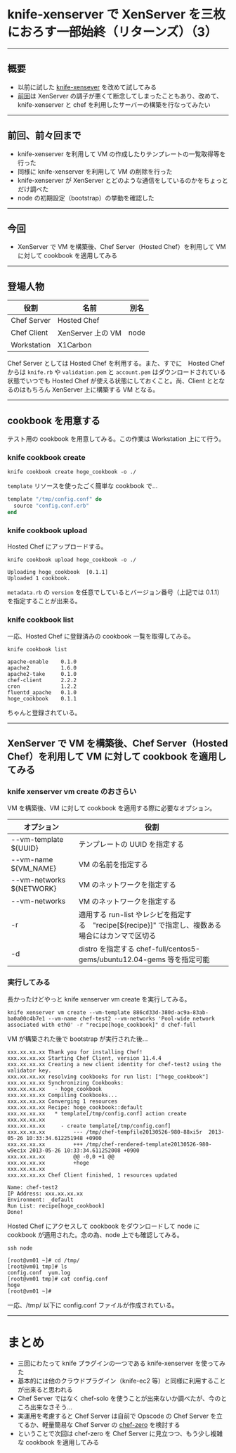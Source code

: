 # knife-xenserver で XenServer を三枚におろす一部始終（リターンズ）（3）

***

## 概要

 * 以前に試した [knife-xensever](https://github.com/bvox/knife-xenserver) を改めて試してみる
 * [前回](http://inokara.hateblo.jp/entry/2013/04/14/094554)は XenServer の調子が悪くて断念してしまったこともあり、改めて、knife-xenserver と chef を利用したサーバーの構築を行なってみたい

***

## 前回、前々回まで

 * knife-xenserver を利用して VM の作成したりテンプレートの一覧取得等を行った
 * 同様に knife-xenserver を利用して VM の削除を行った
 * knife-xenserver が XenServer とどのような通信をしているのかをちょっとだけ調べた
 * node の初期設定（bootstrap）の挙動を確認した

***

## 今回

 * XenServer で VM を構築後、Chef Server（Hosted Chef）を利用して VM に対して cookbook を適用してみる

***

## 登場人物

| 役割 | 名前 | 別名 |
|----- |------|-----|
| Chef Server | Hosted Chef | |
| Chef Client | XenServer 上の VM | node |
| Workstation | X1Carbon | |

Chef Server としては Hosted Chef を利用する。また、すでに　Hosted Chef からは `knife.rb` や `validation.pem` と `account.pem` はダウンロードされている状態でいつでも Hosted Chef が使える状態にしておくこと。尚、Client ととなるのはもちろん XenServer 上に構築する VM となる。

***

## cookbook を用意する

テスト用の cookbook を用意してみる。この作業は Workstation 上にて行う。

### knife cookbook create

```
knife cookbook create hoge_cookbook -o ./
```

`template` リソースを使ったごく簡単な cookbook で...

```ruby
template "/tmp/config.conf" do
  source "config.conf.erb"
end
```

### knife cookbook upload

Hosted Chef にアップロードする。

```
knife cookbook upload hoge_cookbook -o ./
```

```
Uploading hoge_cookbook  [0.1.1]
Uploaded 1 cookbook.
```

`metadata.rb` の `version` を任意でしているとバージョン番号（上記では 0.1.1）を指定することが出来る。

### knife cookbook list

一応、Hosted Chef に登録済みの cookbook 一覧を取得してみる。

```
knife cookbook list
```

```
apache-enable    0.1.0
apache2          1.6.0
apache2-take     0.1.0
chef-client      2.2.2
cron             1.2.2
fluentd_apache   0.1.0
hoge_cookbook    0.1.1
```

ちゃんと登録されている。

***

## XenServer で VM を構築後、Chef Server（Hosted Chef）を利用して VM に対して cookbook を適用してみる

### knife xenserver vm create のおさらい

VM を構築後、VM に対して cookbook を適用する際に必要なオプション。

| オプション | 役割 |
|----- |------|
| --vm-template ${UUID} | テンプレートの UUID を指定する |
| --vm-name ${VM_NAME} | VM の名前を指定する |
| --vm-networks ${NETWORK} | VM のネットワークを指定する |
| --vm-networks | VM のネットワークを指定する |
| -r | 適用する run-list やレシピを指定する　"recipe[${recipe}]" で指定し、複数ある場合にはカンマで区切る |
| -d | distro を指定する chef-full/centos5-gems/ubuntu12.04-gems 等を指定可能 |

### 実行してみる

長かったけどやっと knife xenserver vm create を実行してみる。

```
knife xenserver vm create --vm-template 886cd33d-380d-ac9a-83ab-ba0a00c4b7e1 --vm-name chef-test2 --vm-networks 'Pool-wide network associated with eth0' -r "recipe[hoge_cookbook]" d chef-full
```

VM が構築された後で bootstrap が実行された後...

```
xxx.xx.xx.xx Thank you for installing Chef!
xxx.xx.xx.xx Starting Chef Client, version 11.4.4
xxx.xx.xx.xx Creating a new client identity for chef-test2 using the validator key.
xxx.xx.xx.xx resolving cookbooks for run list: ["hoge_cookbook"]
xxx.xx.xx.xx Synchronizing Cookbooks:
xxx.xx.xx.xx   - hoge_cookbook
xxx.xx.xx.xx Compiling Cookbooks...
xxx.xx.xx.xx Converging 1 resources
xxx.xx.xx.xx Recipe: hoge_cookbook::default
xxx.xx.xx.xx   * template[/tmp/config.conf] action create
xxx.xx.xx.xx 
xxx.xx.xx.xx     - create template[/tmp/config.conf]
xxx.xx.xx.xx         --- /tmp/chef-tempfile20130526-980-88xi5r  2013-05-26 10:33:34.612251948 +0900
xxx.xx.xx.xx         +++ /tmp/chef-rendered-template20130526-980-w9ecix 2013-05-26 10:33:34.611252008 +0900
xxx.xx.xx.xx         @@ -0,0 +1 @@
xxx.xx.xx.xx         +hoge
xxx.xx.xx.xx 
xxx.xx.xx.xx Chef Client finished, 1 resources updated

Name: chef-test2
IP Address: xxx.xx.xx.xx
Environment: _default
Run List: recipe[hoge_cookbook]
Done!
```

Hosted Chef にアクセスして cookbook をダウンロードして node に cookbook が適用された。念の為、node 上でも確認してみる。

```
ssh node
```
```
[root@vm01 ~]# cd /tmp/
[root@vm01 tmp]# ls
config.conf  yum.log
[root@vm01 tmp]# cat config.conf 
hoge
[root@vm01 ~]#
```

一応、/tmp/ 以下に config.conf ファイルが作成されている。

***

# まとめ

 * 三回にわたって knife プラグインの一つである knife-xenserver を使ってみた
 * 基本的には他のクラウドプラグイン（knife-ec2 等）と同様に利用することが出来ると思われる
 * Chef Server ではなく chef-solo を使うことが出来ないか調べたが、今のところ出来なさそう...
 * 実運用を考慮すると Chef Server は自前で Opscode の Chef Server を立てるか、軽量簡易な Chef Server の [chef-zero](http://www.creationline.com/lab/2749) を検討する
 * ということで次回は chef-zero を Chef Server に見立つつ、もう少し複雑な cookbook を適用してみる
